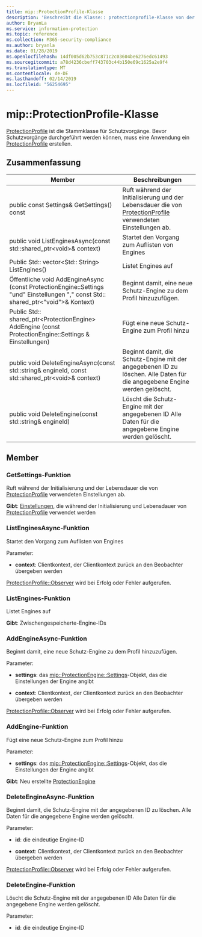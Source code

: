 ```yaml
---
title: mip::ProtectionProfile-Klasse
description: 'Beschreibt die Klasse:: protectionprofile-Klasse von der Microsoft Information Protection (MIP) SDK.'
author: BryanLa
ms.service: information-protection
ms.topic: reference
ms.collection: M365-security-compliance
ms.author: bryanla
ms.date: 01/28/2019
ms.openlocfilehash: 14df005d62b753c871c2c03604be6276edc61493
ms.sourcegitcommit: a78d4236cbeff743703c44b150e69c1625a2e9f4
ms.translationtype: MT
ms.contentlocale: de-DE
ms.lasthandoff: 02/14/2019
ms.locfileid: "56254695"
---
```

# <a name="class-mipprotectionprofile"></a>mip::ProtectionProfile-Klasse 
[ProtectionProfile](class_mip_protectionprofile.md) ist die Stammklasse für Schutzvorgänge.
Bevor Schutzvorgänge durchgeführt werden können, muss eine Anwendung ein [ProtectionProfile](class_mip_protectionprofile.md) erstellen.
  
## <a name="summary"></a>Zusammenfassung
 Member                        | Beschreibungen                                
--------------------------------|---------------------------------------------
public const Settings& GetSettings() const  |  Ruft während der Initialisierung und der Lebensdauer die von [ProtectionProfile](class_mip_protectionprofile.md) verwendeten Einstellungen ab.
public void ListEnginesAsync(const std::shared_ptr\<void\>& context)  |  Startet den Vorgang zum Auflisten von Engines
Public Std:: vector\<Std:: String\> ListEngines()  |  Listet Engines auf
Öffentliche void AddEngineAsync (const ProtectionEngine::Settings "und" Einstellungen "," const Std:: shared_ptr\<"void"\>& Kontext)  |  Beginnt damit, eine neue Schutz-Engine zu dem Profil hinzuzufügen.
Public Std:: shared_ptr\<ProtectionEngine\> AddEngine (const ProtectionEngine::Settings & Einstellungen)  |  Fügt eine neue Schutz-Engine zum Profil hinzu
public void DeleteEngineAsync(const std::string& engineId, const std::shared_ptr\<void\>& context)  |  Beginnt damit, die Schutz-Engine mit der angegebenen ID zu löschen. Alle Daten für die angegebene Engine werden gelöscht.
public void DeleteEngine(const std::string& engineId)  |  Löscht die Schutz-Engine mit der angegebenen ID Alle Daten für die angegebene Engine werden gelöscht.
  
## <a name="members"></a>Member
  
### <a name="getsettings-function"></a>GetSettings-Funktion
Ruft während der Initialisierung und der Lebensdauer die von [ProtectionProfile](class_mip_protectionprofile.md) verwendeten Einstellungen ab.

  
**Gibt**: [Einstellungen](class_mip_protectionprofile_settings.md), die während der Initialisierung und Lebensdauer von [ProtectionProfile](class_mip_protectionprofile.md) verwendet werden
  
### <a name="listenginesasync-function"></a>ListEnginesAsync-Funktion
Startet den Vorgang zum Auflisten von Engines

Parameter:  
* **context**: Clientkontext, der Clientkontext zurück an den Beobachter übergeben werden


[ProtectionProfile::Observer](class_mip_protectionprofile_observer.md) wird bei Erfolg oder Fehler aufgerufen.
  
### <a name="listengines-function"></a>ListEngines-Funktion
Listet Engines auf

  
**Gibt**: Zwischengespeicherte-Engine-IDs
  
### <a name="addengineasync-function"></a>AddEngineAsync-Funktion
Beginnt damit, eine neue Schutz-Engine zu dem Profil hinzuzufügen.

Parameter:  
* **settings**: das [mip::ProtectionEngine::Settings](class_mip_protectionengine_settings.md)-Objekt, das die Einstellungen der Engine angibt 


* **context**: Clientkontext, der Clientkontext zurück an den Beobachter übergeben werden


[ProtectionProfile::Observer](class_mip_protectionprofile_observer.md) wird bei Erfolg oder Fehler aufgerufen.
  
### <a name="addengine-function"></a>AddEngine-Funktion
Fügt eine neue Schutz-Engine zum Profil hinzu

Parameter:  
* **settings**: das [mip::ProtectionEngine::Settings](class_mip_protectionengine_settings.md)-Objekt, das die Einstellungen der Engine angibt



  
**Gibt**: Neu erstellte [ProtectionEngine](class_mip_protectionengine.md)
  
### <a name="deleteengineasync-function"></a>DeleteEngineAsync-Funktion
Beginnt damit, die Schutz-Engine mit der angegebenen ID zu löschen. Alle Daten für die angegebene Engine werden gelöscht.

Parameter:  
* **id**: die eindeutige Engine-ID 


* **context**: Clientkontext, der Clientkontext zurück an den Beobachter übergeben werden


[ProtectionProfile::Observer](class_mip_protectionprofile_observer.md) wird bei Erfolg oder Fehler aufgerufen.
  
### <a name="deleteengine-function"></a>DeleteEngine-Funktion
Löscht die Schutz-Engine mit der angegebenen ID Alle Daten für die angegebene Engine werden gelöscht.

Parameter:  
* **id**: die eindeutige Engine-ID

